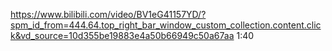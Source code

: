 https://www.bilibili.com/video/BV1eG41157YD/?spm_id_from=444.64.top_right_bar_window_custom_collection.content.click&vd_source=10d355be19883e4a50b66949c50a67aa
1:40

 